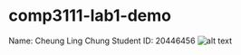 # comp3111-lab1-demo
Name: Cheung Ling Chung
Student ID: 20446456
![alt text](https://github.com/cyberlchung/comp3111-lab1-demo.git/cap.png)
